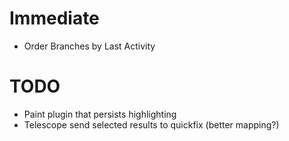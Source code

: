 # Immediate
- Order Branches by Last Activity

# TODO
- Paint plugin that persists highlighting
- Telescope send selected results to quickfix (better mapping?)
